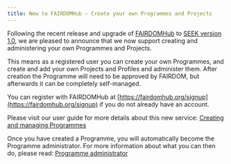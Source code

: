 ```yaml
---
title: New to FAIRDOMHub – Create your own Programmes and Projects
---
```


Following the recent release and upgrade of [FAIRDOMHub](https://fairdomhub.org/) to [SEEK version 1.0](/news/2015-12-17-seek-1-0-released/), 
we are pleased to announce that we now support creating and administering your own Programmes and Projects.

This means as a registered user you can create your own Programmes, and create and add your own Projects and Profiles and administer them. 
After creation the Programme will need to be approved by FAIRDOM, but afterwards it can be completely self-managed.

You can register with FAIRDOMHub at [https://fairdomhub.org/signup](https://fairdomhub.org/signup) if you do not already have an account.

Please visit our user guide for more details about this new service: [Creating and managing Programmes](http://docs.seek4science.org/help/user-guide/programme-creation-and-management.html)

Once you have created a Programme, you will automatically become the Programme administrator. For more information about what you can then do, please read: [Programme administrator](http://docs.seek4science.org/help/user-guide/roles.html#programme-administrator)

